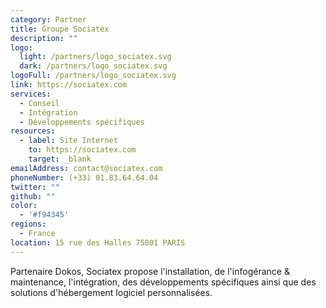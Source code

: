 ```yaml
---
category: Partner
title: Groupe Sociatex
description: ""
logo:
  light: /partners/logo_sociatex.svg
  dark: /partners/logo_sociatex.svg
logoFull: /partners/logo_sociatex.svg
link: https://sociatex.com
services:
  - Conseil
  - Intégration
  - Développements spécifiques
resources:
  - label: Site Internet
    to: https://sociatex.com
    target: _blank
emailAddress: contact@sociatex.com
phoneNumber: (+33) 01.83.64.64.04
twitter: ""
github: ""
color:
  - '#f94345'
regions:
  - France
location: 15 rue des Halles 75001 PARIS
---
```


Partenaire Dokos, Sociatex propose l'installation, de l'infogérance & maintenance, l'intégration, des développements spécifiques ainsi que des solutions d'hébergement logiciel personnalisées.